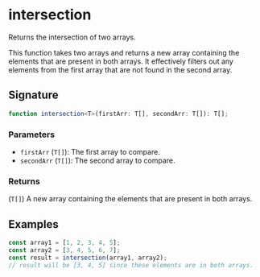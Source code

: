 # intersection

Returns the intersection of two arrays.

This function takes two arrays and returns a new array containing the elements that are 
present in both arrays. It effectively filters out any elements from the first array that 
are not found in the second array.


## Signature

```typescript
function intersection<T>(firstArr: T[], secondArr: T[]): T[];
```

### Parameters 

- `firstArr` (`T[]`): The first array to compare.
- `secondArr` (`T[]`): The second array to compare.

### Returns

(`T[]`) A new array containing the elements that are present in both arrays.


## Examples

```typescript
const array1 = [1, 2, 3, 4, 5];
const array2 = [3, 4, 5, 6, 7];
const result = intersection(array1, array2);
// result will be [3, 4, 5] since these elements are in both arrays.
```

